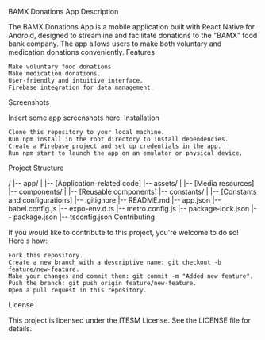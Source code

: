 BAMX Donations App
Description

The BAMX Donations App is a mobile application built with React Native for Android, designed to streamline and facilitate donations to the "BAMX" food bank company. The app allows users to make both voluntary and medication donations conveniently.
Features

    Make voluntary food donations.
    Make medication donations.
    User-friendly and intuitive interface.
    Firebase integration for data management.

Screenshots

Insert some app screenshots here.
Installation

    Clone this repository to your local machine.
    Run npm install in the root directory to install dependencies.
    Create a Firebase project and set up credentials in the app.
    Run npm start to launch the app on an emulator or physical device.

Project Structure

/ |-- app/ | |-- [Application-related code] |-- assets/ | |-- [Media resources] |-- components/ | |-- [Reusable components] |-- constants/ | |-- [Constants and configurations] |-- .gitignore |-- README.md |-- app.json |-- babel.config.js |-- expo-env.d.ts |-- metro.config.js |-- package-lock.json |-- package.json |-- tsconfig.json
Contributing

If you would like to contribute to this project, you're welcome to do so! Here's how:

    Fork this repository.
    Create a new branch with a descriptive name: git checkout -b feature/new-feature.
    Make your changes and commit them: git commit -m "Added new feature".
    Push the branch: git push origin feature/new-feature.
    Open a pull request in this repository.

License

This project is licensed under the ITESM License. See the LICENSE file for details.
